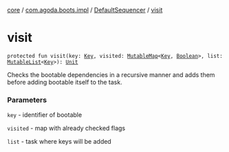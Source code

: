 [core](../../index.md) / [com.agoda.boots.impl](../index.md) / [DefaultSequencer](index.md) / [visit](./visit.md)

# visit

`protected fun visit(key: `[`Key`](../../com.agoda.boots/-key/index.md)`, visited: `[`MutableMap`](https://kotlinlang.org/api/latest/jvm/stdlib/kotlin.collections/-mutable-map/index.html)`<`[`Key`](../../com.agoda.boots/-key/index.md)`, `[`Boolean`](https://kotlinlang.org/api/latest/jvm/stdlib/kotlin/-boolean/index.html)`>, list: `[`MutableList`](https://kotlinlang.org/api/latest/jvm/stdlib/kotlin.collections/-mutable-list/index.html)`<`[`Key`](../../com.agoda.boots/-key/index.md)`>): `[`Unit`](https://kotlinlang.org/api/latest/jvm/stdlib/kotlin/-unit/index.html)

Checks the bootable dependencies in a recursive manner and adds them before
adding bootable itself to the task.

### Parameters

`key` - identifier of bootable

`visited` - map with already checked flags

`list` - task where keys will be added